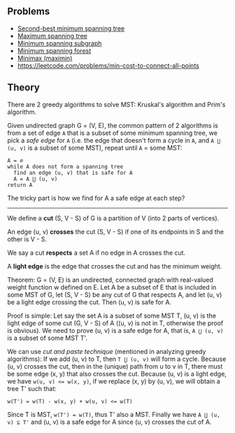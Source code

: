 ## Problems
- [Second-best minimum spanning tree](/algorithms-and-data-structures/algorithms/2nd-mst.cpp)
- [Maximum spanning tree](/algorithms-and-data-structures/algorithms/maximum-spanning-tree.md)
- [Minimum spanning subgraph](/algorithms-and-data-structures/algorithms/minimum-spanning-subgraph.md)
- [Minimum spanning forest](/algorithms-and-data-structures/algorithms/minimum-spanning-forest.md)
- [Minimax (maximin)](/algorithms-and-data-structures/algorithms/minimax.md)
- https://leetcode.com/problems/min-cost-to-connect-all-points

## Theory

There are 2 greedy algorithms to solve MST: Kruskal's algorithm and Prim's algorithm.

Given undirected graph G = (V, E), the common pattern of 2 algorithms is from a set of edge `A` that is a subset of some minimum spanning tree, we pick a *safe edge* for `A` (i.e. the edge that doesn't form a cycle in `A`, and `A ⋃ (u, v)` is a subset of some MST), repeat until `A` = some MST:

```
A = ∅
while A does not form a spanning tree
  find an edge (u, v) that is safe for A
  A = A ⋃ (u, v)
return A
```

The tricky part is how we find for A a safe edge at each step?

---

We define a **cut** (S, V - S) of G is a partition of V (into 2 parts of vertices).

An edge (u, v) **crosses** the cut (S, V - S) if one of its endpoints in S and the other is V - S.

We say a cut **respects** a set A if no edge in A crosses the cut.

A **light edge** is the edge that crosses the cut and has the minimum weight.

Theorem: G = (V, E) is an undirected, connected graph with real-valued weight function w defined on E. Let A be a subset of E that is included in some MST of G, let (S, V - S) be any cut of G that respects A, and let (u, v) be a light edge crossing the cut. Then (u, v) is safe for A.

Proof is simple: Let say the set A is a subset of some MST T, (u, v) is the light edge of some cut (G, V - S) of A ((u, v) is not in T, otherwise the proof is obvious). We need to prove (u, v) is a safe edge for A, that is, `A ⋃ (u, v)` is a subset of some MST T'.

We can use *cut and paste technique* (mentioned in analyzing greedy algorithms): If we add (u, v) to T, then `T ⋃ (u, v)` will form a cycle. Because (u, v) crosses the cut, then in the (unique) path from u to v in T, there must be some edge (x, y) that also crosses the cut. Because (u, v) is a light edge, we have `w(u, v) <= w(x, y)`, if we replace (x, y) by (u, v), we will obtain a tree T' such that:

```
w(T') = w(T) - w(x, y) + w(u, v) <= w(T)
```

Since T is MST, `w(T') = w(T)`, thus T' also a MST. Finally we have `A ⋃ (u, v) ⊆ T'` and (u, v) is a safe edge for A since (u, v) crosses the cut of A.
